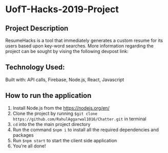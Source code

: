 # UofT-Hacks-2019-Project

## Project Description

ResumeHacks is a tool that immediately generates a custom resume for its users based upon key-word searches. More information regarding the project can be sought by vising the following devpost link: 

## Technology Used:

Built with: API calls, Firebase, Node.js, React, Javascript 

## How to run the application

1. Install Node.js from the https://nodejs.org/en/
2. Clone the project by running `$git clone https://github.com/RahulAggarwal1016/Chatter.git` in terminal
3. `cd` into the the main project directory
4. Run the command `$npm i` to install all the required dependencies and packages
5. Run `$npm start` to start the client side application
6. You're all done!
